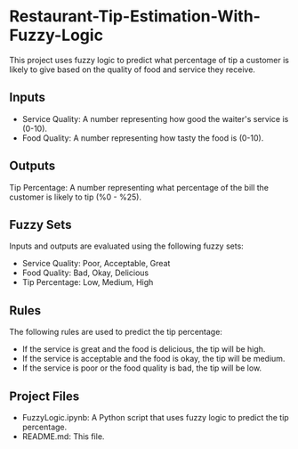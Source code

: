 # Restaurant-Tip-Estimation-With-Fuzzy-Logic
 This project uses fuzzy logic to predict what percentage of tip a customer is likely to give based on the quality of food and service they receive.
## Inputs

- Service Quality: A number representing how good the waiter's service is (0-10).
- Food Quality: A number representing how tasty the food is (0-10).
## Outputs

Tip Percentage: A number representing what percentage of the bill the customer is likely to tip (%0 - %25).
## Fuzzy Sets

Inputs and outputs are evaluated using the following fuzzy sets:

- Service Quality: Poor, Acceptable, Great
- Food Quality: Bad, Okay, Delicious
- Tip Percentage: Low, Medium, High
## Rules

The following rules are used to predict the tip percentage:

- If the service is great and the food is delicious, the tip will be high.
- If the service is acceptable and the food is okay, the tip will be medium.
- If the service is poor or the food quality is bad, the tip will be low.
## Project Files

- FuzzyLogic.ipynb: A Python script that uses fuzzy logic to predict the tip percentage.
- README.md: This file.
